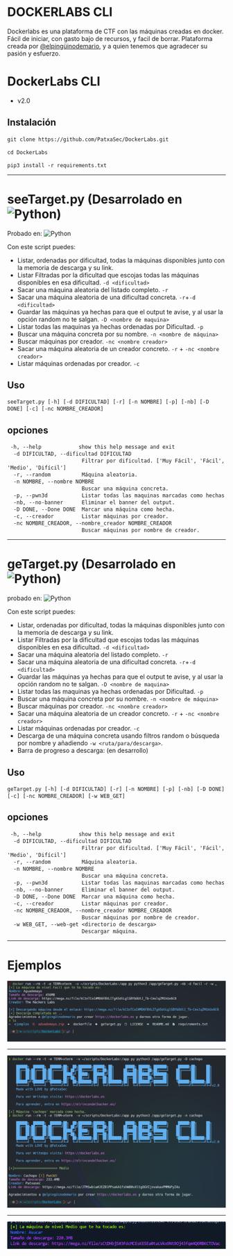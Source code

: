
# DOCKERLABS CLI

Dockerlabs es una plataforma de CTF con las máquinas creadas en docker. Fácil de iniciar, con gasto bajo de recursos, y facil de borrar. Plataforma creada por [@elpingüinodemario](https://github.com/Maalfer), y a quien tenemos que agradecer su pasión y esfuerzo.

# DockerLabs CLI
- v2.0


## Instalación

```
git clone https://github.com/PatxaSec/DockerLabs.git
```
```
cd DockerLabs
```
```
pip3 install -r requirements.txt 
```


---

# seeTarget.py (Desarrolado en ![Python](https://img.shields.io/badge/python-3.11.9-3670A0?style=flat&logo=python&logoColor=ffdd54))

Probado en:  ![Python](https://img.shields.io/badge/python-3.9_|_3.10_|_3.11-3670A0?style=flat&logo=python&logoColor=ffdd54)

Con este script puedes:
- Listar, ordenadas por dificultad, todas la máquinas disponibles junto con la memoria de descarga y su link.
- Listar Filtradas por la dificultad que escojas todas las máquinas disponibles en esa dificultad. `-d <dificultad>`
- Sacar una máquina aleatoria del listado completo. `-r`
- Sacar una máquina aleatoria de una dificultad concreta. `-r`+`-d <dificultad>`
- Guardar las máquinas ya hechas para que el output te avise, y al usar la opción random no te salgan. `-D <nombre de maquina>`
- Listar todas las maquinas ya hechas ordenadas por Dificultad. `-p`
- Buscar una máquina concreta por su nombre. `-n <nombre de máquina>`
- Buscar máquinas por creador. `-nc <nombre creador>`
- Sacar una máquina aleatoria de un creador concreto. `-r` + `-nc <nombre creador>`
- Listar máquinas ordenadas por creador. `-c`

## Uso

```
seeTarget.py [-h] [-d DIFICULTAD] [-r] [-n NOMBRE] [-p] [-nb] [-D DONE] [-c] [-nc NOMBRE_CREADOR]
```

## opciones
```
 -h, --help            show this help message and exit
  -d DIFICULTAD, --dificultad DIFICULTAD
                        Filtrar por dificultad. ['Muy Fácil', 'Fácil', 'Medio', 'Difícil']
  -r, --random          Máquina aleatoria.
  -n NOMBRE, --nombre NOMBRE
                        Buscar una máquina concreta.
  -p, --pwn3d           Listar todas las maquinas marcadas como hechas
  -nb, --no-banner      Eliminar el banner del output.
  -D DONE, --Done DONE  Marcar una máquina como hecha.
  -c, --creador         Listar máquinas por creador.
  -nc NOMBRE_CREADOR, --nombre_creador NOMBRE_CREADOR
                        Buscar máquinas por nombre de creador.

```



---
# geTarget.py  (Desarrolado en ![Python](https://img.shields.io/badge/python-3.10.12_slim-3670A0?style=flat&logo=python&logoColor=ffdd54))

probado en:   ![Python](https://img.shields.io/badge/python-3.10.12_slim-3670A0?style=flat&logo=python&logoColor=ffdd54)

Con este script puedes:
- Listar, ordenadas por dificultad, todas la máquinas disponibles junto con la memoria de descarga y su link.
- Listar Filtradas por la dificultad que escojas todas las máquinas disponibles en esa dificultad. `-d <dificultad>`
- Sacar una máquina aleatoria del listado completo. `-r`
- Sacar una máquina aleatoria de una dificultad concreta. `-r`+`-d <dificultad>`
- Guardar las máquinas ya hechas para que el output te avise, y al usar la opción random no te salgan. `-D <nombre de maquina>`
- Listar todas las maquinas ya hechas ordenadas por Dificultad. `-p`
- Buscar una máquina concreta por su nombre. `-n <nombre de máquina>`
- Buscar máquinas por creador. `-nc <nombre creador>`
- Sacar una máquina aleatoria de un creador concreto. `-r` + `-nc <nombre creador>`
- Listar máquinas ordenadas por creador. `-c`
- Descarga de una máquina concreta usando filtros random o búsqueda por nombre y añadiendo `-w <ruta/para/descarga>`. 
- Barra de progreso a descarga: (en desarrollo)

## Uso

```
geTarget.py [-h] [-d DIFICULTAD] [-r] [-n NOMBRE] [-p] [-nb] [-D DONE] [-c] [-nc NOMBRE_CREADOR] [-w WEB_GET]
```

## opciones
```
 -h, --help            show this help message and exit
  -d DIFICULTAD, --dificultad DIFICULTAD
                        Filtrar por dificultad. ['Muy Fácil', 'Fácil', 'Medio', 'Difícil']
  -r, --random          Máquina aleatoria.
  -n NOMBRE, --nombre NOMBRE
                        Buscar una máquina concreta.
  -p, --pwn3d           Listar todas las maquinas marcadas como hechas
  -nb, --no-banner      Eliminar el banner del output.
  -D DONE, --Done DONE  Marcar una máquina como hecha.
  -c, --creador         Listar máquinas por creador.
  -nc NOMBRE_CREADOR, --nombre_creador NOMBRE_CREADOR
                        Buscar máquinas por nombre de creador.
  -w WEB_GET, --web-get <directorio de descarga>
                        Descargar máquina.

```
---

# Ejemplos

![descarga](ejemplos/descarga.png)

---

![marcar y verificar](ejemplos/marcar_hecha_y_verificar.png)

---

![random+medio](ejemplos/random+Medio.png)
